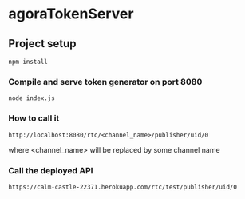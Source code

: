 # agoraTokenServer

## Project setup

```
npm install
```

### Compile and serve token generator on port 8080

```
node index.js
```

### How to call it
```
http://localhost:8080/rtc/<channel_name>/publisher/uid/0
```
where <channel_name> will be replaced by some channel name

### Call the deployed API
```
https://calm-castle-22371.herokuapp.com/rtc/test/publisher/uid/0
```